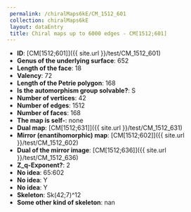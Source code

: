 ```yaml
--- 
 permalink: /chiralMaps6kE/CM_1512_601 
 collection: chiralMaps6kE
 layout: dataEntry
 title: Chiral maps up to 6000 edges - CM[1512;601]
---
```


- **ID**: [CM[1512;601]]({{ site.url }}/test/CM_1512_601)
- **Genus of the underlying surface**: 652
- **Length of the face**: 18
- **Valency**: 72
- **Length of the Petrie polygon**: 168
- **Is the automorphism group solvable?**: S
- **Number of vertices**: 42
- **Number of edges**: 1512
- **Number of faces**: 168
- **The map is self-**: none
- **Dual map**: [CM[1512;631]]({{ site.url }}/test/CM_1512_631)
- **Mirror (enantihomorphic) map**: [CM[1512;602]]({{ site.url }}/test/CM_1512_602)
- **Dual of the mirror image**: [CM[1512;636]]({{ site.url }}/test/CM_1512_636)
- **Z_q-Exponent?**: 2
- **No idea**:  65:602
- **No idea**: Y
- **No idea**: Y
- **Skeleton**: Sk(42;7)^12
- **Some other kind of skeleton**: nan
